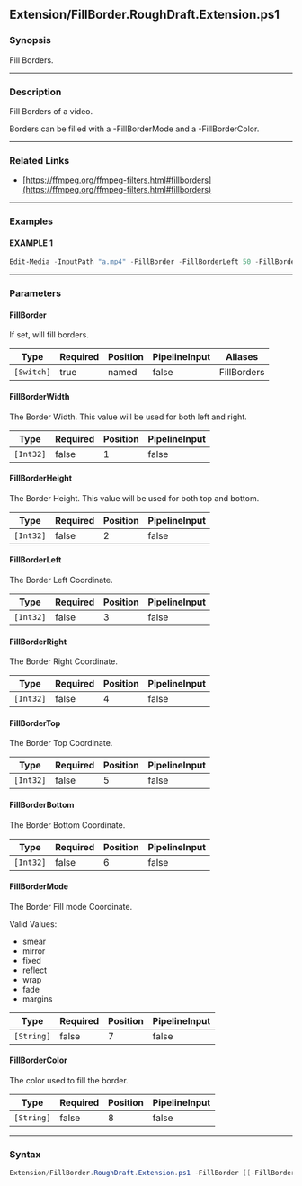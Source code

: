 Extension/FillBorder.RoughDraft.Extension.ps1
---------------------------------------------




### Synopsis
Fill Borders.



---


### Description

Fill Borders of a video.

Borders can be filled with a -FillBorderMode and a -FillBorderColor.



---


### Related Links
* [https://ffmpeg.org/ffmpeg-filters.html#fillborders](https://ffmpeg.org/ffmpeg-filters.html#fillborders)





---


### Examples
#### EXAMPLE 1
```PowerShell
Edit-Media -InputPath "a.mp4" -FillBorder -FillBorderLeft 50 -FillBorderRight 50 -FillBorderTop 40 -FillBorderBottom 40 -FillBorderMode Reflect
```



---


### Parameters
#### **FillBorder**

If set, will fill borders.






|Type      |Required|Position|PipelineInput|Aliases    |
|----------|--------|--------|-------------|-----------|
|`[Switch]`|true    |named   |false        |FillBorders|



#### **FillBorderWidth**

The Border Width.  This value will be used for both left and right.






|Type     |Required|Position|PipelineInput|
|---------|--------|--------|-------------|
|`[Int32]`|false   |1       |false        |



#### **FillBorderHeight**

The Border Height.  This value will be used for both top and bottom.






|Type     |Required|Position|PipelineInput|
|---------|--------|--------|-------------|
|`[Int32]`|false   |2       |false        |



#### **FillBorderLeft**

The Border Left Coordinate.






|Type     |Required|Position|PipelineInput|
|---------|--------|--------|-------------|
|`[Int32]`|false   |3       |false        |



#### **FillBorderRight**

The Border Right Coordinate.






|Type     |Required|Position|PipelineInput|
|---------|--------|--------|-------------|
|`[Int32]`|false   |4       |false        |



#### **FillBorderTop**

The Border Top Coordinate.






|Type     |Required|Position|PipelineInput|
|---------|--------|--------|-------------|
|`[Int32]`|false   |5       |false        |



#### **FillBorderBottom**

The Border Bottom Coordinate.






|Type     |Required|Position|PipelineInput|
|---------|--------|--------|-------------|
|`[Int32]`|false   |6       |false        |



#### **FillBorderMode**

The Border Fill mode Coordinate.



Valid Values:

* smear
* mirror
* fixed
* reflect
* wrap
* fade
* margins






|Type      |Required|Position|PipelineInput|
|----------|--------|--------|-------------|
|`[String]`|false   |7       |false        |



#### **FillBorderColor**

The color used to fill the border.






|Type      |Required|Position|PipelineInput|
|----------|--------|--------|-------------|
|`[String]`|false   |8       |false        |





---


### Syntax
```PowerShell
Extension/FillBorder.RoughDraft.Extension.ps1 -FillBorder [[-FillBorderWidth] <Int32>] [[-FillBorderHeight] <Int32>] [[-FillBorderLeft] <Int32>] [[-FillBorderRight] <Int32>] [[-FillBorderTop] <Int32>] [[-FillBorderBottom] <Int32>] [[-FillBorderMode] <String>] [[-FillBorderColor] <String>] [<CommonParameters>]
```
